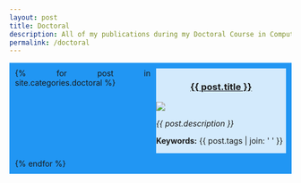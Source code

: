 ```yaml
---
layout: post
title: Doctoral
description: All of my publications during my Doctoral Course in Computer Science and Electrical Engineering, Kumamoto University.
permalink: /doctoral
---
```

<div class="grid-post-all">
  {% for post in site.categories.doctoral %}
  <div>
    <h3><a href="{{ post.url }}">{{ post.title }}</a></h3>
      <img src="{{ post.featuredimage }}" onerror="this.onerror=null;this.src='https://images.hive.blog/DQmZUkMewxN4U6i7gJQuyTUkGDVy2BY45mraGnBUQuxorv6/evm-rpc-list.png';" />
      <p><i>{{ post.description }}</i></p>
      <p><b>Keywords:</b> {{ post.tags | join: ' ' }}</p>
  </div>
  {% endfor %}
</div>

<style>
.grid-post-all {
  display: grid;
  grid-template-columns: 50% auto;
  gap: 10px;
  background-color: #2196F3;
  padding: 10px;
  text-align: justify;
  word-wrap: break-word;
}

.grid-post-all > div {
  background-color: rgba(255, 255, 255, 0.8);
}

.grid-post-all > div > img {
  max-width: 100%;
  max-height: 50vh;
  text-align: center;
  display: block;
  margin-left: auto;
  margin-right: auto;
}

.grid-post-all > div > h1,h2,h3 {
  text-align: center;
}
</style>
